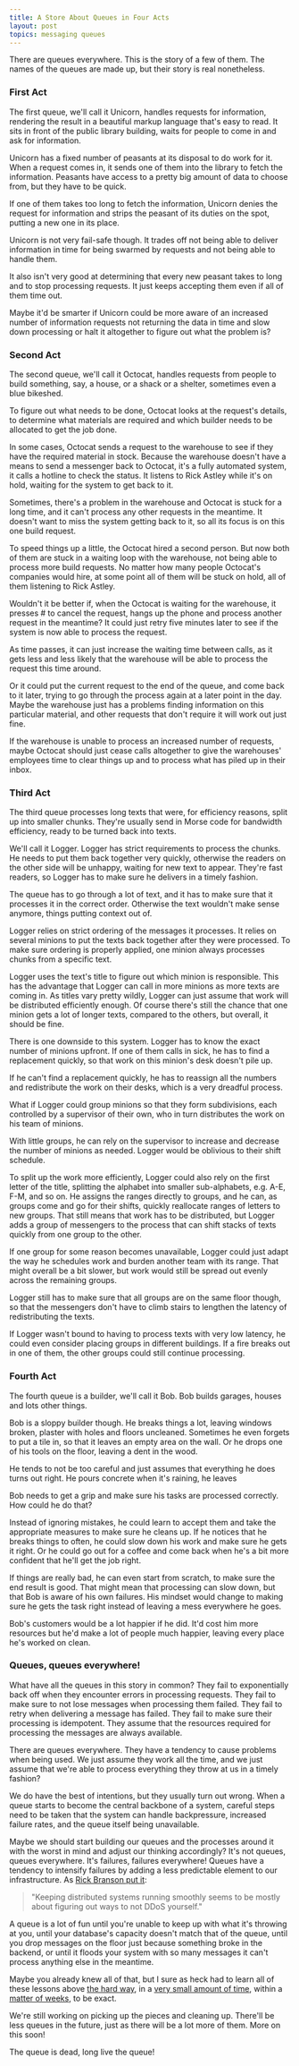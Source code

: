 ```yaml
---
title: A Store About Queues in Four Acts
layout: post
topics: messaging queues
---
```

There are queues everywhere. This is the story of a few of them. The names of the
queues are made up, but their story is real nonetheless.

### First Act

The first queue, we'll call it Unicorn, handles requests for information,
rendering the result in a beautiful markup language that's easy to read. It sits
in front of the public library building, waits for people to come in and ask for
information.

Unicorn has a fixed number of peasants at its disposal to do work for it. When a
request comes in, it sends one of them into the library to fetch the
information. Peasants have access to a pretty big amount of data to choose from,
but they have to be quick.

If one of them takes too long to fetch the information, Unicorn denies the
request for information and strips the peasant of its duties on the spot,
putting a new one in its place.

Unicorn is not very fail-safe though. It trades off not being able to deliver
information in time for being swarmed by requests and not being able to handle
them.

It also isn't very good at determining that every new peasant takes to long and
to stop processing requests. It just keeps accepting them even if all of them
time out.

Maybe it'd be smarter if Unicorn could be more aware of an increased number of
information requests not returning the data in time and slow down processing or
halt it altogether to figure out what the problem is?

### Second Act

The second queue, we'll call it Octocat, handles requests from people to build
something, say, a house, or a shack or a shelter, sometimes even a blue
bikeshed.

To figure out what needs to be done, Octocat looks at the request's details, to
determine what materials are required and which builder needs to be allocated to
get the job done.

In some cases, Octocat sends a request to the warehouse to see if they have the
required material in stock. Because the warehouse doesn't have a means to send a
messenger back to Octocat, it's a fully automated system, it calls a hotline to
check the status. It listens to Rick Astley while it's on hold, waiting for the
system to get back to it.

Sometimes, there's a problem in the warehouse and Octocat is stuck for a long
time, and it can't process any other requests in the meantime. It doesn't want
to miss the system getting back to it, so all its focus is on this one build
request.

To speed things up a little, the Octocat hired a second person. But now both of
them are stuck in a waiting loop with the warehouse, not being able to process
more build requests. No matter how many people Octocat's companies would hire,
at some point all of them will be stuck on hold, all of them listening to Rick
Astley.

Wouldn't it be better if, when the Octocat is waiting for the warehouse, it
presses # to cancel the request, hangs up the phone and process another request
in the meantime? It could just retry five minutes later to see if the system is
now able to process the request.

As time passes, it can just increase the waiting time between calls, as it gets
less and less likely that the warehouse will be able to process the request this
time around.

Or it could put the current request to the end of the queue, and come back to it
later, trying to go through the process again at a later point in the day. Maybe
the warehouse just has a problems finding information on this particular
material, and other requests that don't require it will work out just fine.

If the warehouse is unable to process an increased number of requests, maybe
Octocat should just cease calls altogether to give the warehouses' employees
time to clear things up and to process what has piled up in their inbox.

### Third Act

The third queue processes long texts that were, for efficiency reasons, split up
into smaller chunks. They're usually send in Morse code for bandwidth
efficiency, ready to be turned back into texts.

We'll call it Logger. Logger has strict requirements to process the chunks. He
needs to put them back together very quickly, otherwise the readers on the other
side will be unhappy, waiting for new text to appear. They're fast readers, so
Logger has to make sure he delivers in a timely fashion.

The queue has to go through a lot of text, and it has to make sure that it
processes it in the correct order. Otherwise the text wouldn't make sense
anymore, things putting context out of.

Logger relies on strict ordering of the messages it processes. It relies on
several minions to put the texts back together after they were processed. To
make sure ordering is properly applied, one minion always processes chunks from
a specific text.

Logger uses the text's title to figure out which minion is responsible. This has
the advantage that Logger can call in more minions as more texts are coming in.
As titles vary pretty wildly, Logger can just assume that work will be
distributed efficiently enough. Of course there's still the chance that one
minion gets a lot of longer texts, compared to the others, but overall, it
should be fine.

There is one downside to this system. Logger has to know the exact number of
minions upfront. If one of them calls in sick, he has to find a replacement
quickly, so that work on this minion's desk doesn't pile up.

If he can't find a replacement quickly, he has to reassign all the numbers and
redistribute the work on their desks, which is a very dreadful process.

What if Logger could group minions so that they form subdivisions, each
controlled by a supervisor of their own, who in turn distributes the work on his
team of minions.

With little groups, he can rely on the supervisor to increase and decrease the
number of minions as needed. Logger would be oblivious to their shift schedule.

To split up the work more efficiently, Logger could also rely on the first
letter of the title, splitting the alphabet into smaller sub-alphabets, e.g.
A-E, F-M, and so on. He assigns the ranges directly to groups, and he can, as
groups come and go for their shifts, quickly reallocate ranges of letters to new
groups. That still means that work has to be distributed, but Logger adds a
group of messengers to the process that can shift stacks of texts quickly from
one group to the other.

If one group for some reason becomes unavailable, Logger could just adapt the
way he schedules work and burden another team with its range. That might overall
be a bit slower, but work would still be spread out evenly across the remaining
groups.

Logger still has to make sure that all groups are on the same floor though, so
that the messengers don't have to climb stairs to lengthen the latency of
redistributing the texts.

If Logger wasn't bound to having to process texts with very low latency, he
could even consider placing groups in different buildings. If a fire breaks out
in one of them, the other groups could still continue processing.

### Fourth Act

The fourth queue is a builder, we'll call it Bob. Bob builds garages, houses and
lots other things.

Bob is a sloppy builder though. He breaks things a lot, leaving windows broken,
plaster with holes and floors uncleaned. Sometimes he even forgets to put a tile
in, so that it leaves an empty area on the wall. Or he drops one of his tools on
the floor, leaving a dent in the wood.

He tends to not be too careful and just assumes that everything he does turns
out right. He pours concrete when it's raining, he leaves

Bob needs to get a grip and make sure his tasks are processed correctly. How
could he do that?

Instead of ignoring mistakes, he could learn to accept them and take the
appropriate measures to make sure he cleans up. If he notices that he breaks
things to often, he could slow down his work and make sure he gets it right. Or
he could go out for a coffee and come back when he's a bit more confident that
he'll get the job right.

If things are really bad, he can even start from scratch, to make sure the end
result is good. That might mean that processing can slow down, but that Bob is
aware of his own failures. His mindset would change to making sure he gets the
task right instead of leaving a mess everywhere he goes.

Bob's customers would be a lot happier if he did. It'd cost him more resources
but he'd make a lot of people much happier, leaving every place he's worked on
clean.

### Queues, queues everywhere!

What have all the queues in this story in common? They fail to exponentially back
off when they encounter errors in processing requests. They fail to make sure to
not lose messages when processing them failed. They fail to retry when
delivering a message has failed. They fail to make sure their processing is
idempotent. They assume that the resources required for processing the messages
are always available.

There are queues everywhere. They have a tendency to cause problems when being
used. We just assume they work all the time, and we just assume that we're able
to process everything they throw at us in a timely fashion?

We do have the best of intentions, but they usually turn out wrong. When a queue
starts to become the central backbone of a system, careful steps need to be
taken that the system can handle backpressure, increased failure rates, and the
queue itself being unavailable.

Maybe we should start building our queues and the processes around it with the
worst in mind and adjust our thinking accordingly? It's not queues, queues
everywhere. It's failures, failures everywhere! Queues have a tendency to
intensify failures by adding a less predictable element to our infrastructure.
As [Rick Branson put
it](https://twitter.com/rbranson/statuses/261139185694568449):

> "Keeping distributed systems running smoothly seems to be mostly about
> figuring out ways to not DDoS yourself."

A queue is a lot of fun until you're unable to keep up with what it's throwing
at you, until your database's capacity doesn't match that of the queue, until
you drop messages on the floor just because something broke in the backend, or
until it floods your system with so many messages it can't process anything else
in the meantime.

Maybe you already knew all of that, but I sure as heck had to learn all of these
lessons above [the hard
way](http://about.travis-ci.org/blog/2012-09-05-on-yesterdays-log-outage/), in a
[very small amount of
time](http://about.travis-ci.org/blog/2012-09-24-post-mortem-pull-request-unavailability/),
within a [matter of
weeks](http://about.travis-ci.org/blog/2012-09-13-an-update-on-the-sites-availability/),
to be exact.

We're still working on picking up the pieces and cleaning up. There'll be less
queues in the future, just as there will be a lot more of them. More on this
soon!

The queue is dead, long live the queue!
